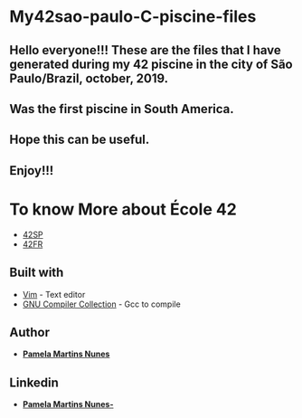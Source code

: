 # My42sao-paulo-C-piscine-files
## Hello everyone!!! These are the files that I have generated during my 42 piscine in the city of São Paulo/Brazil, october, 2019.
## Was the first piscine in South America.
## Hope this can be useful.
## Enjoy!!!

# To know More about École 42  
* [42SP](https://www.42sp.org.br/)
* [42FR](https://www.42.fr/)


## Built with

* [Vim](https://www.vim.org/) - Text editor
* [GNU Compiler Collection](https://gcc.gnu.org/) - Gcc to compile

## Author

* **[Pamela Martins Nunes](https://github.com/pmartinsn)**

## Linkedin

* **[Pamela Martins Nunes- ](https://www.linkedin.com/in/pamelaillisse/)**